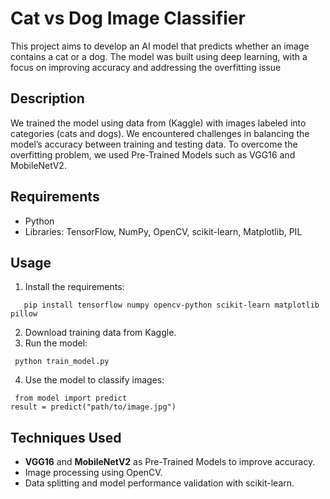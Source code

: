 # Cat vs Dog Image Classifier 
This project aims to develop an AI model that predicts whether an image contains a cat or a dog. The model was built using deep learning, with a focus on improving accuracy and addressing the overfitting issue

## Description 
We trained the model using data from (Kaggle) with images labeled into categories (cats and dogs). We encountered challenges in balancing the model’s accuracy between training and testing data. To overcome the overfitting problem, we used Pre-Trained Models such as VGG16 and MobileNetV2. 

## Requirements
* Python
* Libraries: TensorFlow, NumPy, OpenCV, scikit-learn, Matplotlib, PIL

## Usage
1. Install the requirements:
```
   pip install tensorflow numpy opencv-python scikit-learn matplotlib pillow
```
2. Download training data from Kaggle.
3. Run the model:
  ```
   python train_model.py
```
4. Use the model to classify images:
  ```
   from model import predict
 result = predict("path/to/image.jpg")
```

## Techniques Used 
* **VGG16** and **MobileNetV2** as Pre-Trained Models to improve accuracy.
* Image processing using OpenCV. 
* Data splitting and model performance validation with scikit-learn.

